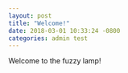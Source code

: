 ```yaml
---
layout: post
title: "Welcome!"
date: 2018-03-01 10:33:24 -0800
categories: admin test
---
```


Welcome to the fuzzy lamp!

